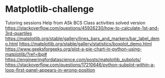 # Matplotlib-challenge

Tutoring sessions
Help from ASk BCS
Class activities solved version 
https://stackoverflow.com/questions/45926230/how-to-calculate-1st-and-3rd-quartiles
https://matplotlib.org/stable/gallery/lines_bars_and_markers/bar_label_demo.html
https://matplotlib.org/stable/gallery/statistics/boxplot_demo.html
https://www.geeksforgeeks.org/plot-a-pie-chart-in-python-using-matplotlib/?ref=lbp#
https://engineeringfordatascience.com/posts/matplotlib_subplots/
https://stackoverflow.com/questions/17210646/python-subplot-within-a-loop-first-panel-appears-in-wrong-position